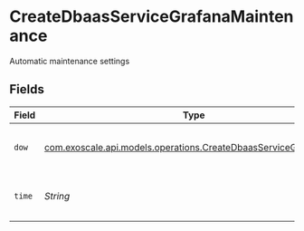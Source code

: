 # CreateDbaasServiceGrafanaMaintenance

Automatic maintenance settings


## Fields

| Field                                                                                                                      | Type                                                                                                                       | Required                                                                                                                   | Description                                                                                                                |
| -------------------------------------------------------------------------------------------------------------------------- | -------------------------------------------------------------------------------------------------------------------------- | -------------------------------------------------------------------------------------------------------------------------- | -------------------------------------------------------------------------------------------------------------------------- |
| `dow`                                                                                                                      | [com.exoscale.api.models.operations.CreateDbaasServiceGrafanaDow](../../models/operations/CreateDbaasServiceGrafanaDow.md) | :heavy_check_mark:                                                                                                         | Day of week for installing updates                                                                                         |
| `time`                                                                                                                     | *String*                                                                                                                   | :heavy_check_mark:                                                                                                         | Time for installing updates, UTC                                                                                           |